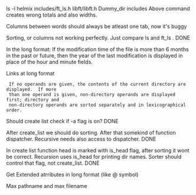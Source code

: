 ls -l helmix includes/ft_ls.h libft/libft.h Dummy_dir includes
Above command creates wrong totals and also widths.

Columns between words should always be atleast one tab, now it's buggy

Sorting, or columns not working perfectly. Just compare ls and ft_ls . DONE

In the long format:      If the modification time of the file is more than 6 months in the past or future, then
     the year of the last modification is displayed in place of the hour and minute fields.

Links at long format

     If no operands are given, the contents of the current directory are displayed.  If more
     than one operand is given, non-directory operands are displayed first; directory and
     non-directory operands are sorted separately and in lexicographical order.

Should create list check if -a flag is on? DONE 

After create_list we should do sorting. After that somekind of function dispatcher. Recursive needs also access to dispatcher. DONE

In create list function head is marked with is_head flag, after sorting it wont be correct. Recursion uses is_head for printing dir names. Sorter should control that flag, not create_list. DONE

Get Extended atrributes in long format (like @ symbol)

Max pathname and max filename
